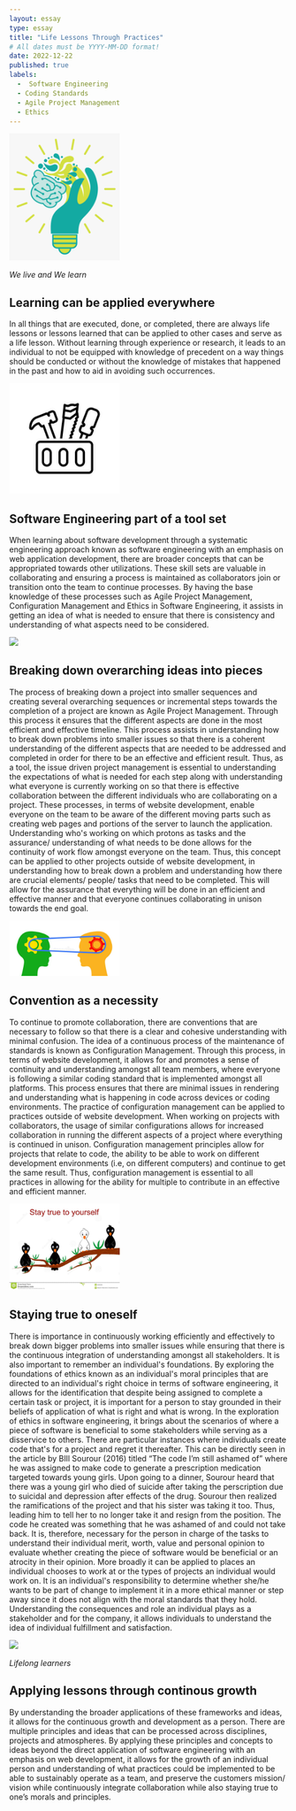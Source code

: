 ```yaml
---
layout: essay
type: essay
title: "Life Lessons Through Practices"
# All dates must be YYYY-MM-DD format!
date: 2022-12-22
published: true
labels:
  -  Software Engineering
  - Coding Standards
  - Agile Project Management 
  - Ethics
---
```


<img width="200px" class="rounded float-start pe-4" src="../img/live-learn.png">

*We live and We learn*

## Learning can be applied everywhere

In all things that are executed, done, or completed, there are always life lessons or lessons learned that can be applied to other cases and serve as a life lesson. Without learning through experience or research, it leads to an individual to not be equipped with knowledge of precedent on a way things should be conducted or without the knowledge of mistakes that happened in the past and how to aid in avoiding such occurrences. 

<img width="200px" class="rounded float-start pe-4" src="../img/toolset.png">

## Software Engineering part of a tool set

When learning about software development through a systematic engineering approach known as software engineering with an emphasis on web application development, there are broader concepts that can be appropriated towards other utilizations. These skill sets are valuable in collaborating and ensuring a process is maintained as collaborators join or transition onto the team to continue processes. By having the base knowledge of these processes such as Agile Project Management, Configuration Management and Ethics in Software Engineering, it assists in getting an idea of what is needed to ensure that there is consistency and understanding of what aspects need to be considered. 

<img width="200px" class="rounded float-start pe-4" src="../img/breaking-down-pieces.jpeg">

## Breaking down overarching ideas into pieces  

The process of breaking down a project into smaller sequences and creating several overarching sequences or incremental steps towards the completion of a project are known as Agile Project Management. Through this process it ensures that the different aspects are done in the most efficient and effective timeline. This process assists in understanding how to break down problems into smaller issues so that there is a coherent understanding of the different aspects that are needed to be addressed and completed in order for there to be an effective and efficient result. Thus, as a tool, the issue driven project management is essential to understanding the expectations of what is needed for each step along with understanding what everyone is currently working on so that there is effective collaboration between the different individuals who are collaborating on a project. These processes, in terms of website development, enable everyone on the team to be aware of the different moving parts such as creating web pages and portions of the server to launch the application. Understanding who's working on which protons as tasks and the assurance/ understanding of what needs to be done allows for the continuity of work flow amongst everyone on the team. Thus, this concept can be applied to other projects outside of website development, in understanding how to break down a problem and understanding how there are crucial elements/ people/ tasks that need to be completed. This will allow for the assurance that everything will be done in an efficient and effective manner and that everyone continues collaborating in unison towards the end goal. 

<img width="200px" class="rounded float-start pe-4" src="../img/same-understanding.png">

## Convention as a necessity

To continue to promote collaboration, there are conventions that are necessary to follow so that there is a clear and cohesive understanding with minimal confusion. The idea of a continuous process of the maintenance of standards is known as Configuration Management. Through this process, in terms of website development, it allows for and promotes a sense of continuity and understanding amongst all team members, where everyone is following a similar coding standard that is implemented amongst all platforms. This process ensures that there are minimal issues in rendering and understanding what is happening in code across devices or coding environments. The practice of configuration management can be applied to practices outside of website development. When working on projects with collaborators, the usage of similar configurations allows for increased collaboration in running the different aspects of a project where everything is continued in unison. Configuration management principles allow for projects that relate to code, the ability to be able to work on different development environments (i.e, on different computers) and continue to get the same result. Thus, configuration management is essential to all practices in allowing for the ability for multiple to contribute in an effective and efficient manner. 

<img width="200px" class="rounded float-start pe-4" src="../img/stay-true.png">

## Staying true to oneself

There is importance in continuously working efficiently and effectively to break down bigger problems into smaller issues while ensuring that there is the continuous integration of understanding amongst all stakeholders. It is also important to remember an individual's foundations. By exploring the foundations of ethics known as an individual's moral principles that are directed to an individual's right choice in terms of software engineering, it allows for the identification that despite being assigned to complete a certain task or project, it is important for a person to stay grounded in their beliefs of application of what is right and what is wrong. In the exploration of ethics in software engineering, it brings about the scenarios of where a piece of software is beneficial to some stakeholders while serving as a disservice to others. There are particular instances where individuals create code that's for a project and regret it thereafter. This can be directly seen in the article by BIll Sourour (2016) titled  “The code I’m still ashamed of” where he was assigned to make code to generate a prescription medication targeted towards young girls. Upon going to a dinner, Sourour heard that there was a young girl who died of suicide after taking the perscription due to suicidal and depression after effects of the drug. Sourour then realized the ramifications of the project and that his sister was taking it too. Thus, leading him to tell her to no longer take it and resign from the position. The code he created was something that he was ashamed of and could not take back. It is, therefore, necessary for the person in charge of the tasks to understand their individual merit, worth, value and personal opinion to evaluate whether creating the piece of software would be beneficial or an atrocity in their opinion. More broadly it can be applied to places an individual chooses to work at or the types of projects an individual would work on. It is an individual's responsibility to determine whether she/he wants to be part of change to implement it in a more ethical manner or step away since it does not align with the moral standards that they hold. Understanding the consequences and role an individual plays as a stakeholder and for the company, it  allows individuals to understand the idea of individual fulfillment and satisfaction.

<img width="200px" class="rounded float-start pe-4" src="../img/life-long-learners.png">

*Lifelong learners*

## Applying lessons through continous growth

By understanding the broader applications of these frameworks and ideas, it allows for the continuous growth and development as a person. There are multiple principles and ideas that can be processed across disciplines, projects and atmospheres. By applying these principles and concepts to ideas beyond the direct application of software engineering with an emphasis on web development, it allows for the growth of an individual person and understanding of what practices could be implemented to be able to sustainably operate as a team, and preserve the customers mission/ vision while continuously integrate collaboration while also staying true to one’s morals and principles. 
